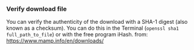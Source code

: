 ### Verify download file
You can verify the authenticity of the download with a SHA-1 digest (also known as a checksum). You can do this in the Terminal (`openssl sha1 full_path_to_file`) or with the free program iHash.
from: https://www.mamp.info/en/downloads/
